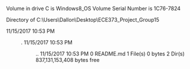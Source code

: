  Volume in drive C is Windows8_OS
 Volume Serial Number is 1C76-7824

 Directory of C:\Users\Dallon\Desktop\ECE373_Project_Group15

11/15/2017  10:53 PM    <DIR>          .
11/15/2017  10:53 PM    <DIR>          ..
11/15/2017  10:53 PM                 0 README.md
               1 File(s)              0 bytes
               2 Dir(s)  837,131,153,408 bytes free
